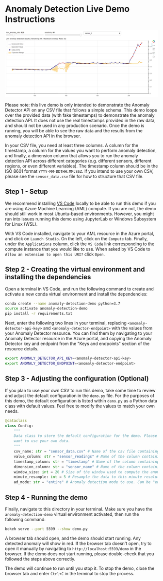 # Anomaly Detection Live Demo Instructions

![A screenshot the live demo](image.webp)

Please note: this live demo is only intended to demonstrate the Anomaly Detector API on any CSV file that follows a simple schema. This demo loops over the provided data (with fake timestamps) to demonstrate the anomaly detection API. It does not use the real timestamps provided in the raw data, and should not be used in any production scenario. Once the demo is running, you will be able to see the raw data and the results from the anomaly detection API in the browser. 

In your CSV file, you need at least three columns. A column for the timestamp, a column for the values you want to perform anomaly detection, and finally, a dimension column that allows you to run the anomaly detection API across different categories (e.g. different sensors, different regions, or even different variables). The timestamp column should be in the ISO 8601 format `YYYY-MM-DDTHH:MM:SSZ`. If you intend to use your own CSV, please see the `sensor_data.csv` file for how to structure that CSV file.

## Step 1 - Setup

We recommend installing [VS Code](https://code.visualstudio.com/) locally to be able to run this demo if you are using Azure Machine Learning (AML) compute. If you are not, the demo should still work in most Ubuntu-based environments. However, you might run into issues running this demo using JupyterLab or Windows Subsystem for Linux (WSL). 

With VS Code installed, navigate to your AML resource in the Azure portal, and click on `Launch Studio`. On the left, click on the `Compute` tab. Finally, under the `Applications` column, click the `VS Code` link corresponding to the compute instance that you would like to use. When asked by VS Code to `Allow an extension to open this URI?` click `Open`.

## Step 2 - Creating the virtual environment and installing the dependencies

Open a terminal in VS Code, and run the following command to create and activate a new conda virtual environment and install the dependencies:

```bash
conda create --name anomaly-detection-demo python=3.7
source activate anomaly-detection-demo
pip install -r requirements.txt
```

Next, enter the following two lines in your terminal, replacing `<anomaly-detector-api-key>` and `<anomaly-detector-endpoint>` with the values from your Anomaly Detector resource. You can find them by navigating to your Anomaly Detector resource in the Azure portal, and copying the Anomaly Detector key and endpoint from the "Keys and endpoints" section of the resource details.

```bash
export ANOMALY_DETECTOR_API_KEY=<anomaly-detector-api-key>
export ANOMALY_DETECTOR_ENDPOINT=<anomaly-detector-endpoint>
```

## Step 3 - Adjusting the configuration (Optional)

If you plan to use your own CSV to run this demo, take some time to review and adjust the default configuration in the `demo.py` file. For the purposes of this demo, the default configuration is listed within `demo.py` as a Python data class with default values. Feel free to modify the values to match your own needs.

```python 
@dataclass
class Config:
    """
    Data class to store the default configuration for the demo. Please change the values if you 
    want to use your own data.
    """
    csv_name: str = "sensor_data.csv" # Name of the csv file containing the data
    value_column: str = "sensor_readings" # Name of the column containing the values
    timestamp_column: str = "timestamp" # Name of the column containing the timestamps
    dimension_column: str = "sensor_name" # Name of the column containing a dimension (e.g. sensor name, or location, etc)
    window_size: int = 20 # Size of the window used to compute the anomaly score
    minute_resample: int = 5 # Resample the data to this minute resolution
    ad_mode: str = "entire" # Anomaly detection mode to use. Can be "entire" for batch mode or "last" for last point mode.
```

## Step 4 - Running the demo

Finally, navigate to this directory in your terminal. Make sure you have the `anomaly-detection-demo` virtual environment activated, then run the following command:

```bash
bokeh serve --port 5599 --show demo.py
```

A browser tab should open, and the demo should start running. Any detected anomaly will show in red. If the browser tab doesn't open, try to open it manually by navigating to `http://localhost:5599/demo` in the browser. If the demo does not start running, please double-check that you followed the steps above correctly. 

The demo will continue to run until you stop it. To stop the demo, close the browser tab and enter `Ctrl+C` in the terminal to stop the process.